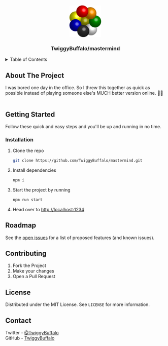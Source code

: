 <br />
<p align="center">
  <a href="https://nodejs.org/">
    <img src="src/static/images/favicon.png" alt="Logo" width="100" height="100">
  </a>

  <h3 align="center">TwiggyBuffalo/mastermind</h3>

  <p align="center">
    
  </p>
</p>

<!-- TABLE OF CONTENTS -->
<details closed="closed">
  <summary>Table of Contents</summary>
  <ol>
    <li>
      <a href="#about-the-project">About The Project</a>
    </li>
    <li>
      <a href="#getting-started">Getting Started</a>
      <ul>
        <li><a href="#installation">Installation</a></li>
      </ul>
    </li>
    <li><a href="#usage">Usage</a></li>
    <li><a href="#roadmap">Roadmap</a></li>
    <li><a href="#contributing">Contributing</a></li>
    <li><a href="#license">License</a></li>
    <li><a href="#contact">Contact</a></li>
  </ol>
</details>

<!-- ABOUT THE PROJECT -->

## About The Project

I was bored one day in the office. So I threw this together as quick as possible instead of playing someone else's MUCH better version online. 🤷‍♂️
<br/>
<br/>

<!-- GETTING STARTED -->

## Getting Started

Follow these quick and easy steps and you'll be up and running in no time.

### Installation

1. Clone the repo
    ```sh
    git clone https://github.com/TwiggyBuffalo/mastermind.git
    ```
2. Install dependencies 
    ```sh
    npm i
    ```
3. Start the project by running
    ```sh
    npm run start
    ```
4. Head over to [http://localhost:1234](http://localhost:1234)

<!-- ROADMAP -->

## Roadmap

See the [open issues](https://github.com/twiggybuffalo/nodejs-api-example/issues) for a list of proposed features (and known issues).

<!-- CONTRIBUTING -->

## Contributing

1. Fork the Project
2. Make your changes
3. Open a Pull Request

<!-- LICENSE -->

## License

Distributed under the MIT License. See `LICENSE` for more information.

<!-- CONTACT -->

## Contact

Twitter - [@TwiggyBuffalo](https://twitter.com/twiggybuffalo)
<br/>
GitHub - [TwiggyBuffalo](https://github.com/TwiggyBuffalo)
